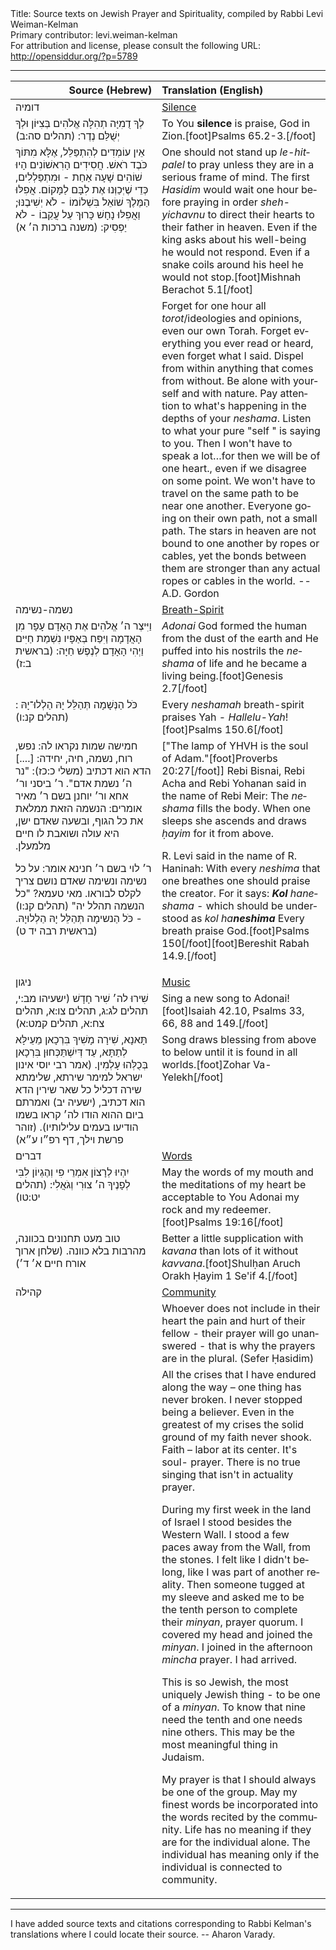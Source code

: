 <html>
<head></head>
<body>
Title: Source texts on Jewish Prayer and Spirituality, compiled by Rabbi Levi Weiman-Kelman<br />
Primary contributor: levi.weiman-kelman<br />
For attribution and license, please consult the following URL: <a href="http://opensiddur.org/?p=5789">http://opensiddur.org/?p=5789</a>
<p />
<hr />

<table style="margin-left: auto;margin-right: auto;" class="draggable">
<thead><tr><th id="x" style="text-align: right;">Source (Hebrew)</th><th style="text-align: left;">Translation (English)</th></tr></thead>
<tbody>
<tr><td style="vertical-align:top;" width="46%">
<div class="liturgy" lang="he">
דומיה
</span></div></td>
 
<td style="vertical-align:top;" width="53%"><div class="english" lang="en">
<u>Silence</u>
</div></td></tr>


<tr>
<td style="vertical-align:top;" width="46%">
<div class="liturgy" lang="he">
לְךָ דֻמִיָּה תְהִלָּה אֱלֹהִים בְּצִיּוֹן וּלְךָ יְשֻׁלַּם נֶדֶר: <span class="citation">(תהלים סה:ב)‏</span>
</span></div></td>
 
<td style="vertical-align:top;" width="53%"><div class="english" lang="en">
To You <strong>silence</strong> is praise, God in Zion.[foot]Psalms 65.2-3.[/foot]
</div></td></tr>


<tr><td style="vertical-align:top;" width="46%"><div class="liturgy" lang="he">
אֵין עוֹמְדִים לְהִתְפַּלֵּל, אֶלָּא מִתּוֹךְ כֹּבֶד רֹאשׁ.‏
חֲסִידִים הָרִאשׁוֹנִים הָיוּ שׁוֹהִים שָׁעָה אַחַת - וּמִתְפַּלְלִים, כְּדֵי שֶׁיְּכַוְּנוּ אֶת לִבָּם לַמָּקוֹם.‏
אֲפִלּוּ הַמֶּלֶךְ שׁוֹאֵל בִּשְׁלוֹמוֹ - לֹא יְשִׁיבֶנּוּ;‏
וַאֲפִלּוּ נָחָשׁ כָּרוּךְ עַל עֲקֵבוֹ - לֹא יַפְסִיק:‏ <span class="citation">(משנה ברכות ה׳ א)</span>
</span></div></td>
 
<td style="vertical-align:top;" width="53%"><div class="english" lang="en">
One should not stand up <em>le-hitpalel</em> to pray unless they are in a serious frame of mind. The first <em>Hasidim</em> would wait one hour before praying in order <em>sheh-yichavnu</em> to direct their hearts to their father in heaven. Even if the king asks about his well-being he would not respond. Even if a snake coils around his heel he would not stop.[foot]Mishnah Berachot 5.1[/foot]
</div></td></tr>


<tr><td style="vertical-align:top;" width="46%"><div class="liturgy" lang="he">

</span></div></td>
 
<td style="vertical-align:top;" width="53%"><div class="english" lang="en">
Forget for one hour all <em>torot</em>/ideologies and opinions, even our own Torah. Forget everything you ever read or heard, even forget what I said. Dispel from within anything that comes from without. Be alone with yourself and with nature. Pay attention to what's happening in the depths of your <em>neshama</em>. Listen to what your pure "self " is saying to you. Then I won't have to speak a lot…for then we will be of one heart., even if we disagree on some point. We won't have to travel on the same path to be near one another. Everyone going on their own path, not a small path. The stars in heaven are not bound to one another by ropes or cables, yet the bonds between them are stronger than any actual ropes or cables in the world. --A.D. Gordon
</div></td></tr>


<tr><td style="vertical-align:top;" width="46%">
<div class="liturgy" lang="he">
נשמה-נשימה
</span></div></td>
 
<td style="vertical-align:top;" width="53%">
<div class="english" lang="en">
<u>Breath-Spirit</u>
</div></td></tr>


<tr><td style="vertical-align:top;" width="46%">
<div class="liturgy" lang="he">
וַיִּיצֶר ה׳ אֱלֹהִים אֶת הָאָדָם עָפָר מִן הָאֲדָמָה
וַיִּפַּח בְּאַפָּיו נִשְׁמַת חַיִּים וַיְהִי הָאָדָם לְנֶפֶשׁ חַיָּה: <span class="citation">(בראשית ב:ז‏)</span>‏
</span></div></td>
 
<td style="vertical-align:top;" width="53%"><div class="english" lang="en">
<em>Adonai</em> God formed the human from the dust of the earth and He puffed into his nostrils the <em>neshama</em> of life and he became a living being.[foot]Genesis 2.7[/foot]
</div></td></tr>


<tr><td style="vertical-align:top;" width="46%"><div class="liturgy" lang="he">
כֹּל הַנְּשָׁמָה תְּהַלֵּל יָהּ הַלְלוּ־יָהּ : <span class="citation">(תהלים קנ:ו)</span>‏
</span></div></td>
 
<td style="vertical-align:top;" width="53%"><div class="english" lang="en">
Every <em>neshamah</em> breath-spirit praises Yah - <em>Hallelu-Yah</em>![foot]Psalms 150.6[/foot]
</div></td></tr>


<tr><td style="vertical-align:top;" width="46%"><div class="liturgy" lang="he">
חמישה שמות נקראו לה: נפש, רוח, נשמה, חיה, יחידה: [....] הדא הוא דכתיב (משלי כ:כז): "נר ה׳ נשמת אדם". ר׳ ביסני ור׳ אחא ור׳ יוחנן בשם ר׳ מאיר אומרים: הנשמה הזאת ממלאת את כל הגוף, ובשעה שאדם ישן, היא עולה ושואבת לו חיים מלמעלן.‏

ר׳ לוי בשם ר׳ חנינא אומר: על כל נשימה ונשימה שאדם נושם צריך לקלס לבוראו. מאי טעמא? "כל הנשמה תהלל יה" <span class="citation">(תהלים קנ:ו)</span> - כֹּל הַנשימָה תְּהַלֵּל יָהּ הַלְלוּיָהּ.‏ <span class="citation">(בראשית רבה יד ט)</span>‏
</span></div></td>
 
<td style="vertical-align:top;" width="53%"><div class="english" lang="en">
["The lamp of YHVH is the soul of Adam."[foot]Proverbs 20:27[/foot]] Rebi Bisnai, Rebi Acha and Rebi Yohanan said in the name of Rebi Meir: The <em>neshama</em> fills the body. When one sleeps she ascends and draws <em>ḥayim</em> for it from above. 

R. Levi said in the name of R. Haninah: With every <em>neshima</em> that one breathes one should praise the creator. For it says: <em><strong>Kol</strong> haneshama</em> - which should be understood as <em>kol ha<strong>neshima</strong></em> Every breath praise God.[foot]Psalms 150[/foot][foot]Bereshit Rabah 14.9.[/foot]
</div></td></tr>


<tr><td style="vertical-align:top;" width="46%">
<div class="liturgy" lang="he">
ניגון
</span></div></td>
 
<td style="vertical-align:top;" width="53%">
<div class="english" lang="en">
<u>Music</u>
</div></td></tr>


<tr><td style="vertical-align:top;" width="46%">
<div class="liturgy" lang="he">
שִׁירוּ לה׳ שִׁיר חָדָשׁ <span class="citation">(ישעיהו מב:י, תהלים לג:ג, תהלים צו:א, תהלים צח:א, תהלים קמט:א)‏</span>
</span></div></td>
 
<td style="vertical-align:top;" width="53%"><div class="english" lang="en">
Sing a new song to Adonai![foot]Isaiah 42.10, Psalms 33, 66, 88 and 149.[/foot]
</div></td></tr>


<tr><td style="vertical-align:top;" width="46%"><div class="liturgy" lang="he">
תָּאנָא, שִׁירָה מָשִׁיךְ בִּרְכָאן מֵעֵילָּא לְתַתָּא, עַד דְּיִשְׁתַּכְּחוּן בִּרְכָאן בְּכֻלְּהוּ עָלְמִין. (אמר רבי יוסי אינון ישראל למימר שירתא, שלימתא שירה דכליל כל שאר שירין הדא הוא דכתיב, <span class="citation">(ישעיה יב)</span> ואמרתם ביום ההוא הודו לה׳ קראו בשמו הודיעו בעמים עלילותיו).‏ <span class="citation">(זוהר פרשת וילך, דף רפ״ו ע״א)</span>‏
</span></div></td>
 
<td style="vertical-align:top;" width="53%"><div class="english" lang="en">
Song draws blessing from above to below until it is found in all worlds.[foot]Zohar Va-Yelekh[/foot]
</div></td></tr>


<tr><td style="vertical-align:top;" width="46%">
<div class="liturgy" lang="he">
דברים
</span></div></td>
 
<td style="vertical-align:top;" width="53%">
<div class="english" lang="en">
<u>Words</u>
</div></td></tr>


<tr><td style="vertical-align:top;" width="46%">
<div class="liturgy" lang="he">
יִהְיוּ לְרָצוֹן אִמְרֵי פִי וְהֶגְיוֹן לִבִּי לְפָנֶיךָ ה׳ צוּרִי וְגֹאֲלִי: <span class="citation">(תהלים יט:טו)‏</span>
</span></div></td>
 
<td style="vertical-align:top;" width="53%"><div class="english" lang="en">
May the words of my mouth and the meditations of my heart be acceptable to You Adonai my rock and my redeemer.[foot]Psalms 19:16[/foot]
</div></td></tr>


<tr><td style="vertical-align:top;" width="46%"><div class="liturgy" lang="he">
טוב מעט תחנונים בכוונה, מהרבות בלא כוונה.‏ <span class="citation">(שלחן ארוך אורח חיים א׳ ד׳)</span>
</span></div></td>
 
<td style="vertical-align:top;" width="53%"><div class="english" lang="en">
Better a little supplication with <em>kavana</em> than lots of it without <em>kavvana</em>.[foot]Shulḥan Aruch Orakh Ḥayim 1 Se'if 4.[/foot]
</div></td></tr>


<tr><td style="vertical-align:top;" width="46%">
<div class="liturgy" lang="he">
קהילה
</span></div></td>
 
<td style="vertical-align:top;" width="53%">
<div class="english" lang="en">
<u>Community</u>
</div></td></tr>


<tr><td style="vertical-align:top;" width="46%">
<div class="liturgy" lang="he">

</span></div></td>
 
<td style="vertical-align:top;" width="53%"><div class="english" lang="en">
Whoever does not include in their heart the pain and hurt of their fellow - their prayer will go unanswered - that is why the prayers are in the plural. (Sefer Ḥasidim)
</div></td></tr>


<tr><td style="vertical-align:top;" width="46%"><div class="liturgy" lang="he">

</span></div></td>
 
<td style="vertical-align:top;" width="53%"><div class="english" lang="en">
All the crises that I have endured along the way – one thing has never broken. I never stopped being a believer. Even in the greatest of my crises the solid ground of my faith never shook. Faith – labor at its center. It's soul- prayer. There is no true singing that isn't in actuality prayer.

During my first week in the land of Israel I stood besides the Western Wall. I stood a few paces away from the Wall, from the stones. I felt like I didn't belong, like I was part of another reality. Then someone tugged at my sleeve and asked me to be the tenth person to complete their <em>minyan</em>, prayer quorum. I covered my head and joined the <em>minyan</em>. I joined in the afternoon <em>mincha</em> prayer. I had arrived.

This is so Jewish, the most uniquely Jewish thing - to be one of a <em>minyan</em>. To know that nine need the tenth and one needs nine others. This may be the most meaningful thing in Judaism.

My prayer is that I should always be one of the group. May my finest words be incorporated into the words recited by the community. Life has no meaning if they are for the individual alone. The individual has meaning only if the individual is connected to community.
</div></td></tr>
</tbody></table>

<hr />

I have added source texts and citations corresponding to Rabbi Kelman's translations where I could locate their source. -- Aharon Varady.
</body>
</html>